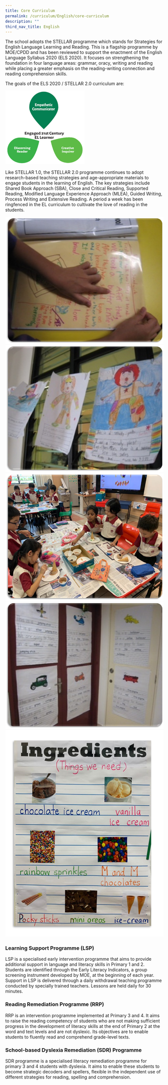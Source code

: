 ```yaml
---
title: Core Curriculum
permalink: /curriculum/English/core-curriculum
description: ""
third_nav_title: English
---
```

The school adopts the STELLAR programme which stands for Strategies for English Language Learning and Reading. This is a flagship programme by MOE/CPDD and has been reviewed to support the enactment of the English Language Syllabus 2020 (ELS 2020). It focuses on strengthening the foundation in four language areas: grammar, oracy, writing and reading while placing a greater emphasis on the reading-writing connection and reading comprehension skills.

The goals of the ELS 2020 / STELLAR 2.0 curriculum are:


<img src="/images/STELLAR.png" 
     style="width:50%">
		 
Like STELLAR 1.0, the STELLAR 2.0 programme continues to adopt research-based teaching strategies and age-appropriate materials to engage students in the learning of English. The key strategies include Shared Book Approach (SBA), Close and Critical Reading, Supported Reading, Modified Language Experience Approach (MLEA), Guided Writing, Process Writing and Extensive Reading. A period a week has been ringfenced in the EL curriculum to cultivate the love of reading in the students.

![](/images/Group%20writing.png)
![](/images/Individual%20writing.png)
![](/images/EL3.png)
![](/images/EL4.png)
![](/images/EL5.png)

### Learning Support Programme (LSP)


LSP is a specialised early intervention programme that aims to provide additional support in language and literacy skills in Primary 1 and 2. Students are identified through the Early Literacy Indicators, a group screening instrument developed by MOE, at the beginning of each year. Support in LSP is delivered through a daily withdrawal teaching programme conducted by specially trained teachers. Lessons are held daily for 30 minutes.  
  

### Reading Remediation Programme (RRP)

RRP is an intervention programme implemented at Primary 3 and 4. It aims to raise the reading competency of students who are not making sufficient progress in the development of literacy skills at the end of Primary 2 at the word and text levels and are not dyslexic. Its objectives are to enable students to fluently read and comprehend grade-level texts.  
  

  

### School-based Dyslexia Remediation (SDR) Programme


SDR programme is a specialised literacy remediation programme for primary 3 and 4 students with dyslexia. It aims to enable these students to become strategic decoders and spellers, flexible in the independent use of different strategies for reading, spelling and comprehension.